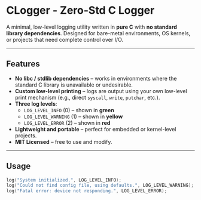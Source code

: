 # CLogger - Zero-Std C Logger

A minimal, low-level logging utility written in **pure C** with **no standard library dependencies**. Designed for bare-metal environments, OS kernels, or projects that need complete control over I/O.

---

## Features

- **No libc / stdlib dependencies** – works in environments where the standard C library is unavailable or undesirable.
- **Custom low-level printing** – logs are output using your own low-level print mechanism (e.g., direct `syscall`, `write`, `putchar`, etc.).
- **Three log levels**:
  - `LOG_LEVEL_INFO` (0) – shown in **green**
  - `LOG_LEVEL_WARNING` (1) – shown in **yellow**
  - `LOG_LEVEL_ERROR` (2) – shown in **red**
- **Lightweight and portable** – perfect for embedded or kernel-level projects.
- **MIT Licensed** – free to use and modify.

---

## Usage

```c
log("System initialized.", LOG_LEVEL_INFO);
log("Could not find config file, using defaults.", LOG_LEVEL_WARNING);
log("Fatal error: device not responding.", LOG_LEVEL_ERROR);
